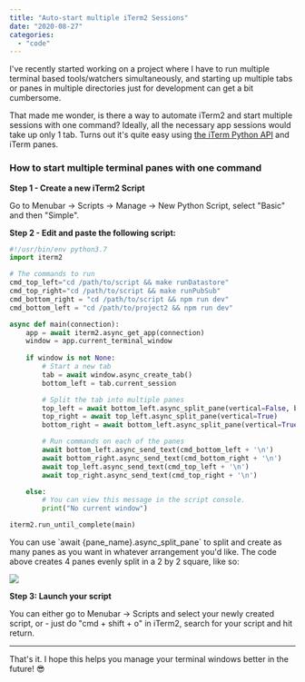 ```yaml
---
title: "Auto-start multiple iTerm2 Sessions"
date: "2020-08-27"
categories: 
  - "code"
---
```


I've recently started working on a project where I have to run multiple terminal based tools/watchers simultaneously, and starting up multiple tabs or panes in multiple directories just for development can get a bit cumbersome.

That made me wonder, is there a way to automate iTerm2 and start multiple sessions with one command? Ideally, all the necessary app sessions would take up only 1 tab. Turns out it's quite easy using [the iTerm Python API](https://www.iterm2.com/python-api/) and iTerm panes.

### How to start multiple terminal panes with one command

**Step 1 - Create a new iTerm2 Script**

Go to Menubar -> Scripts -> Manage -> New Python Script, select "Basic" and then "Simple".

**Step 2 - Edit and paste the following script:**

```python
#!/usr/bin/env python3.7
import iterm2

# The commands to run
cmd_top_left="cd /path/to/script && make runDatastore"
cmd_top_right="cd /path/to/script && make runPubSub"
cmd_bottom_right = "cd /path/to/script && npm run dev"
cmd_bottom_left = "cd /path/to/project2 && npm run dev"

async def main(connection):
    app = await iterm2.async_get_app(connection)
    window = app.current_terminal_window
    
    if window is not None:    
        # Start a new tab
        tab = await window.async_create_tab()
        bottom_left = tab.current_session

        # Split the tab into multiple panes
        top_left = await bottom_left.async_split_pane(vertical=False, before=True)
        top_right = await top_left.async_split_pane(vertical=True)
        bottom_right = await bottom_left.async_split_pane(vertical=True)

        # Run commands on each of the panes
        await bottom_left.async_send_text(cmd_bottom_left + '\n')
        await bottom_right.async_send_text(cmd_bottom_right + '\n')
        await top_left.async_send_text(cmd_top_left + '\n')
        await top_right.async_send_text(cmd_top_right + '\n')

    else:
        # You can view this message in the script console.
        print("No current window")

iterm2.run_until_complete(main)
```

You can use \`await {pane_name}.async_split_pane\` to split and create as many panes as you want in whatever arrangement you'd like. The code above creates 4 panes evenly split in a 2 by 2 square, like so:

![](images/archive/iterm-panes.jpg)

**Step 3: Launch your script**

You can either go to Menubar -> Scripts and select your newly created script, or - just do "cmd + shift + o" in iTerm2, search for your script and hit return.

* * *

That's it. I hope this helps you manage your terminal windows better in the future! 😎
